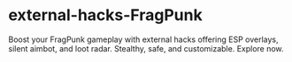 # external-hacks-FragPunk
Boost your FragPunk gameplay with external hacks offering ESP overlays, silent aimbot, and loot radar. Stealthy, safe, and customizable. Explore now.
